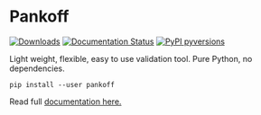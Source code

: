 # Pankoff
[![Downloads](https://pepy.tech/badge/pankoff)](https://pepy.tech/project/pankoff)
[![Documentation Status](https://readthedocs.org/projects/pankoff/badge/?version=12.0)](https://pankoff.readthedocs.io/?badge=12.0)
[![PyPI pyversions](https://img.shields.io/pypi/pyversions/pankoff.svg)](https://pypi.python.org/pypi/pankoff/)


Light weight, flexible, easy to use validation tool. Pure Python, no dependencies.

`pip install --user pankoff`

Read full [documentation here.](https://pankoff.readthedocs.io/)
